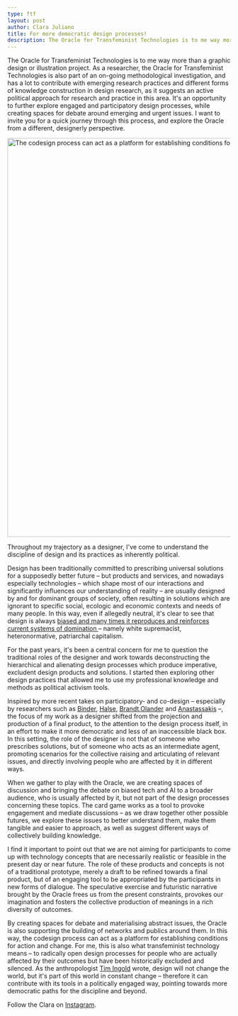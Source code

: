 ```yaml
---
type: ftf
layout: post
author: Clara Juliano
title: For more democratic design processes!
description: The Oracle for Transfeminist Technologies is to me way more than a graphic design or illustration project.
---
```


The Oracle for Transfeminist Technologies is to me way more than a graphic design or illustration project. As a researcher, the Oracle for Transfeminist Technologies is also part of an on-going methodological investigation, and has a lot to contribute with emerging research practices and different forms of knowledge construction in design research, as it suggests an active political approach for research and practice in this area. It's an opportunity to further explore engaged and participatory design processes, while creating spaces for debate around emerging and urgent issues. I want to invite you for a quick journey through this process, and explore the Oracle from a different, designerly perspective. 

<img src="/assets/img/blog/oracle_quote.gif" alt="The codesign process can act as a platform for establishing conditions for action and change." style="width: 900px">

Throughout my trajectory as a designer, I've come to understand the discipline of design and its practices as inherently political. 

Design has been traditionally committed to prescribing universal solutions for a supposedly better future – but products and services, and nowadays especially technologies – which shape most of our interactions and  significantly influences our understanding of reality – are usually designed by and for dominant groups of society, often resulting in solutions which are ignorant to specific social, ecologic and economic contexts and needs of many people. In this way, even if allegedly neutral, it's clear to see that design is always <a href="https://www.propublica.org/article/leading-tech-companies-help-extremist-sites-monetize-hate">biased and many times it reproduces and reinforces current systems of domination </a> – namely white supremacist, heteronormative, patriarchal capitalism.

For the past years, it's been a central concern for me to question the traditional roles of the designer and work towards deconstructing the hierarchical and alienating design processes which produce imperative, excludent design products and solutions. I started then exploring other design practices that allowed me to use my professional knowledge and methods as political activism tools.

Inspired by more recent takes on participatory- and co-design – especially by researchers such as <a href="https://kadk.dk/en/employee/thomas-binder">Binder</a>, <a href="kadk.academia.edu/JoachimHalse">Halse</a>, <a href="https://codesignresearch.com/author/evabrandt/">Brandt</a>,<a href="https://kadk.dk/en/employee/sissel-olander">Olander</a> and <a href="http://uerj.academia.edu/ZoyAnastassakis">Anastassakis</a> –, the focus of my work as a designer shifted from the projection and production of a final product, to the attention to the design process itself, in an effort to make it more democratic and less of an inaccessible black box. In this setting, the role of the designer is not that of someone who prescribes solutions, but of someone who acts as an intermediate agent, promoting scenarios for the collective raising and articulating of relevant issues, and directly involving people who are affected by it in different ways.

When we gather to play with the Oracle, we are creating spaces of discussion and bringing the debate on biased tech and AI to a broader audience, who is usually affected by it, but not part of the design processes concerning these topics. The card game works as a tool to provoke engagement and mediate discussions – as we draw together other possible futures, we explore these issues to better understand them, make them tangible and easier to approach, as well as suggest different ways of collectively building knowledge.

I find it important to point out that we are not aiming for participants to come up with technology concepts that are necessarily realistic or feasible in the present day or near future. The role of these products and concepts is not of a traditional prototype, merely a draft to be refined towards a final product, but of an engaging tool to be appropriated by the participants in new forms of dialogue. The speculative exercise and futuristic narrative brought by the Oracle frees us from the present constraints, provokes our imagination and fosters the collective production of meanings in a rich diversity of outcomes.


By creating spaces for debate and materialising abstract issues, the Oracle is also supporting the building of networks and publics around them. In this way, the codesign process can act as a platform for establishing conditions for action and change. For me, this is also what transfeminist technology means – to radically open design processes for people who are actually affected by their outcomes but have been historically excluded and silenced. As the anthropologist <a href="https://www.abdn.ac.uk/socsci/people/profiles/tim.ingold">Tim Ingold</a> wrote, design will not change the world, but it's part of this world in constant change – therefore it can contribute with its tools in a politically engaged way, pointing towards more democratic paths for the discipline and beyond.

Follow the Clara on <a href="https://www.instagram.com/cclarote/">Instagram</a>.
